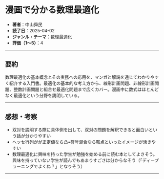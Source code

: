 # 漫画で分かる数理最適化

- **著者**：中山舜民
- **読了日**：2025-04-02
- **ジャンル・テーマ**：数理最適化
- **評価（1〜5）**：4

---

## 要約

数理最適化の基本概念とその実務への応用を、マンガと解説を通じてわかりやすく紹介する入門書。最適化の基本的な考え方から、線形計画問題、非線形計画問題、整数計画問題と組合せ最適化問題まで広くカバー。漫画中に数式はほとんどなく最適化という分野を説明している。

---

## 感想・考察

- 双対を説明する際に具体例を出して、双対の問題を解釈できると面白いという話が分かりやすい
- ヘッセ行列がが正定値なら凸•符号混合なら鞍点といったイメージが湧きやすい
- 数理最適化に興味を持った学生が勉強を始める前に読む本としてよさそう。興味を持っていない学生が読んでもあまりすごさは分からなそう（「ディープラーニングでよくね？」となりそう）

---

